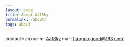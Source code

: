 ```yaml
---
layout: page
title: About AJISky
permalink: /about/
tags: about
---
```


contact
kanxue-id: [AJISky](https://bbs.pediy.com/user-314673.htm)
mail:      [laoguo.good@163.com]



